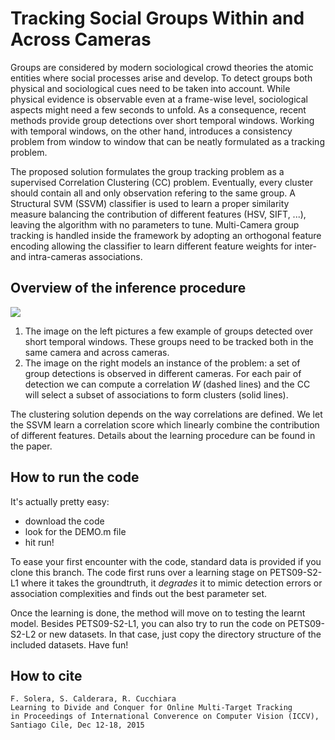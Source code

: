 # Tracking Social Groups Within and Across Cameras
Groups are considered by modern sociological crowd theories the atomic entities where social processes arise and develop. To detect groups both physical and sociological cues need to be taken into account. While physical evidence is observable even at a frame-wise level, sociological aspects might need a few seconds to unfold. As a consequence, recent methods provide group detections over short temporal windows. Working with temporal windows, on the other hand, introduces a consistency problem from window to window that can be neatly formulated as a tracking problem.

The proposed solution formulates the group tracking problem as a supervised Correlation Clustering (CC) problem. Eventually, every cluster should contain all and only observation refering to the same group. A Structural SVM (SSVM) classifier is used to learn a proper similarity measure balancing the contribution of different features (HSV, SIFT, ...), leaving the algorithm with no parameters to tune. Multi-Camera group tracking is handled inside the framework by adopting an orthogonal feature encoding allowing the classifier to learn different feature weights for inter- and intra-cameras associations.

## Overview of the inference procedure
![](http://www.francescosolera.com/images/github/TCSVT_2016_github.png)

1. The image on the left pictures a few example of groups detected over short temporal windows. These groups need to be tracked both in the same camera and across cameras.
2. The image on the right models an instance of the problem: a set of group detections is observed in different cameras. For each pair of detection we can compute a correlation *W* (dashed lines) and the CC will select a subset of associations to form clusters (solid lines).

The clustering solution depends on the way correlations are defined. We let the SSVM learn a correlation score which linearly combine the contribution of different features. Details about the learning procedure can be found in the paper.

## How to run the code
It's actually pretty easy:
- download the code
- look for the DEMO.m file
- hit run!

To ease your first encounter with the code, standard data is provided if you clone this branch. The code first runs over a learning stage on PETS09-S2-L1 where it takes the groundtruth, it *degrades* it to mimic detection errors or association complexities and finds out the best parameter set.

Once the learning is done, the method will move on to testing the learnt model. Besides PETS09-S2-L1, you can also try to run the code on PETS09-S2-L2 or new datasets. In that case, just copy the directory structure of the included datasets. Have fun!

## How to cite
```
F. Solera, S. Calderara, R. Cucchiara
Learning to Divide and Conquer for Online Multi-Target Tracking
in Proceedings of International Converence on Computer Vision (ICCV), Santiago Cile, Dec 12-18, 2015
```
